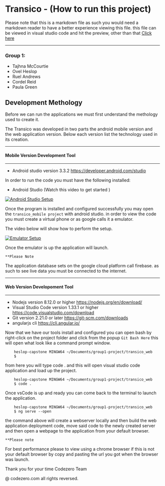 # Transico - (How to run this project)
Please note that this is a markdown file as such you would need a markdown reader to have a better experience viewing this file. this file can be viewed in visual studio code and hit the preview, other than that [Click here]()


---
### Group 1: 
- Tajhna McCourtie
- Ovel Heslop
- Ruel Andrews
- Cordel Reid
- Paula Green


## Development Methology

Before we can run the applications we must first understand the methology used to create it. 

The Transico was developed in two parts the android mobile version and the web application version. Below each version list the technology used in its creation. 

---
#### Mobile Version Development Tool
---
- Android studio version 3.3.2 https://developer.android.com/studio

In order to run the code you must have the following installed:

- Android Studio (Watch this video to get started )

[![Android Studio Setup](android-studio-video1-cover.jpg)](https://www.youtube.com/watch?v=1-k5KMj8IJQ)

Once the program is installed and configured successfully you may open the `transico_mobile project` with android studio. in order to view the code you must create a virtual phone or as google calls it a emulator. 

The video below will show how to perform the setup. 

[![Emulator Setup](android-studio-video2-cover.jpg)](https://www.youtube.com/watch?v=5BdqfvRS_TY)

Once the emulator is up the application will launch. 

`**Please Note` 

The application database sets on the google cloud platform call firebase. as such to see live data you must be connected to the internet. 

--- 
 #### Web Version Developoment Tool
---
- Nodejs version 8.12.0 or higher https://nodejs.org/en/download/
- Visual Studio Code version 1.33.1 or higher https://code.visualstudio.com/download
- Git version 2.21.0 or later https://git-scm.com/downloads
- angularjs cli https://cli.angular.io/

Now that we have our tools install and configured 
you can open bash by right-click on the project folder and click from the popup `Git Bash Here` this will open what look like a command prompt window. 

```console
    heslop-capstone MINGW64 ~/Documents/group1-project/transico_web
    $ 
```

from here you will type code . and this will open visual studio code application and load up the project. 

```console
    heslop-capstone MINGW64 ~/Documents/group1-project/transico_web
    $ code .
```

Once vsCode is up and ready you can come back to the terminal to launch the application. 

```console
    heslop-capstone MINGW64 ~/Documents/group1-project/transico_web
    $ ng serve --open
```

the command above will create a webserver locally and then build the web application deployment code, move said code to the newly created server and then open a webpage to the application from your default browser. 

```**Please note```

For best performance please to view using a chrome browser if this is not your default browser by copy and pasting the url you got when the browser was launch. 

Thank you for your time 
Codezero Team

@ codezero.com all rights reversed.




